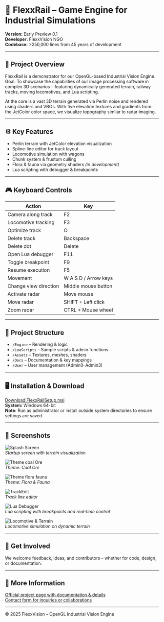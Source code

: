 # 🚆 FlexxRail – Game Engine for Industrial Simulations

**Version:** Early Preview 0.1  
**Developer:** FlexxVision NGO  
**Codebase:** >250,000 lines from 45 years of development

---

## 🧭 Project Overview

FlexxRail is a demonstrator for our OpenGL-based Industrial Vision Engine.  
Goal: To showcase the capabilities of our image processing software in complex 3D scenarios – featuring dynamically generated terrain, railway tracks, moving locomotives, and Lua scripting.

At the core is a vast 3D terrain generated via Perlin noise and rendered using shaders and VBOs. With five elevation textures and gradients from the JetColor color space, we visualize topography similar to radar imaging.

---

## ⚙️ Key Features

- Perlin terrain with JetColor elevation visualization  
- Spline-line editor for track layout  
- Locomotive simulation with wagons  
- Chunk system & frustum culling  
- Flora & fauna via geometry shaders *(in development)*  
- Lua scripting with debugger & breakpoints  

---

## 🎮 Keyboard Controls

| Action | Key |
|--------|-----|
| Camera along track | F2 |
| Locomotive tracking | F3 |
| Optimize track | O |
| Delete track | Backspace |
| Delete dot | Delete |
| Open Lua debugger | F11 |
| Toggle breakpoint | F9 |
| Resume execution | F5 |
| Movement | W A S D / Arrow keys |
| Change view direction | Middle mouse button |
| Activate radar | Move mouse |
| Move radar | SHIFT + Left click |
| Zoom radar | CTRL + Mouse wheel |

---

## 📁 Project Structure

- `/Engine` – Rendering & logic  
- `/LuaScripts` – Sample scripts & admin functions  
- `/Assets` – Textures, meshes, shaders  
- `/Docs` – Documentation & key mappings  
- `/User` – User management (Admin0–Admin3)

---

## 🖥️ Installation & Download

[Download FlexxRailSetup.msi](https://www.flexxvision.de/flexxrail.html#download)  
**System:** Windows 64-bit  
**Note:** Run as administrator or install outside system directories to ensure settings are saved.

---

## 📸 Screenshots

![Splash Screen](https://www.flexxvision.de/media/images/splash-large.jpg)  
*Startup screen with terrain visualization*

![Theme coal Ore](https://www.flexxvision.de/media/images/theme-large.jpg)  
*Theme: Coal Ore*

![Theme flora fauna](https://www.flexxvision.de/media/images/theme2-large.jpg)  
*Theme: Flora & Fauna*

![TrackEdit](https://www.flexxvision.de/media/images/terraintrackrendered-large.jpg)  
*Track line editor*

![Lua Debugger](https://www.flexxvision.de/media/images/terrainlua-large.jpg)  
*Lua scripting with breakpoints and real-time control*

![Locomotive & Terrain](https://www.flexxvision.de/media/images/lokfollow-large.jpg)  
*Locomotive simulation on dynamic terrain*

---

## 🤝 Get Involved

We welcome feedback, ideas, and contributors – whether for code, design, or documentation.

---

## 🔗 More Information

[Official project page with documentation & details](https://www.flexxvision.de/flexxrail.html)  
[Contact form for inquiries or collaborations](https://www.flexxvision.de/kontakt.html)

---

© 2025 FlexxVision – OpenGL Industrial Vision Engine
